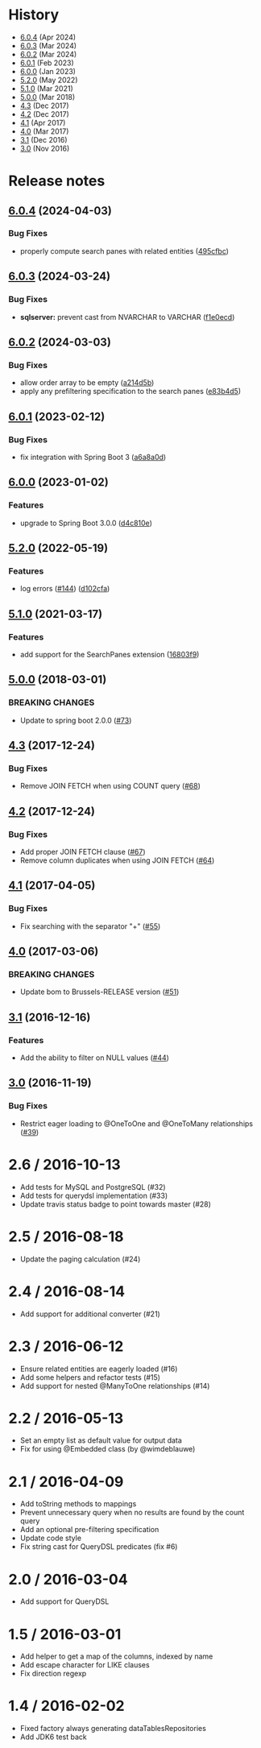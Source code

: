 # History

- [6.0.4](#604-2024-04-03) (Apr 2024)
- [6.0.3](#603-2024-03-24) (Mar 2024)
- [6.0.2](#602-2024-03-03) (Mar 2024)
- [6.0.1](#601-2023-02-12) (Feb 2023)
- [6.0.0](#600-2023-01-02) (Jan 2023)
- [5.2.0](#520-2022-05-19) (May 2022)
- [5.1.0](#510-2021-03-17) (Mar 2021)
- [5.0.0](#500-2018-03-01) (Mar 2018)
- [4.3](#43-2017-12-24) (Dec 2017)
- [4.2](#42-2017-12-24) (Dec 2017)
- [4.1](#41-2017-04-05) (Apr 2017)
- [4.0](#40-2017-03-06) (Mar 2017)
- [3.1](#31-2016-12-16) (Dec 2016)
- [3.0](#30-2016-11-19) (Nov 2016)



# Release notes

## [6.0.4](https://github.com/darrachequesne/spring-data-jpa-datatables/compare/v6.0.3...v6.0.4) (2024-04-03)


### Bug Fixes

* properly compute search panes with related entities ([495cfbc](https://github.com/darrachequesne/spring-data-jpa-datatables/commit/495cfbc4cf6e110bf7b6dcb47d7bfd8587056169))



## [6.0.3](https://github.com/darrachequesne/spring-data-jpa-datatables/compare/v6.0.2...v6.0.3) (2024-03-24)


### Bug Fixes

* **sqlserver:** prevent cast from NVARCHAR to VARCHAR ([f1e0ecd](https://github.com/darrachequesne/spring-data-jpa-datatables/commit/f1e0ecdcc73c3983683d4ddbcfe62fdc7862a70b))



## [6.0.2](https://github.com/darrachequesne/spring-data-jpa-datatables/compare/v6.0.1...v6.0.2) (2024-03-03)


### Bug Fixes

* allow order array to be empty ([a214d5b](https://github.com/darrachequesne/spring-data-jpa-datatables/commit/a214d5bb199fff4ccd578c3bbb71ee64f3a0f198))
* apply any prefiltering specification to the search panes ([e83b4d5](https://github.com/darrachequesne/spring-data-jpa-datatables/commit/e83b4d580c7cc021059c46322e99155051400214))



## [6.0.1](https://github.com/darrachequesne/spring-data-jpa-datatables/compare/v6.0.0...v6.0.1) (2023-02-12)


### Bug Fixes

* fix integration with Spring Boot 3 ([a6a8a0d](https://github.com/darrachequesne/spring-data-jpa-datatables/commit/a6a8a0d9d97919e8321927ac4f35078844cdfa26))



## [6.0.0](https://github.com/darrachequesne/spring-data-jpa-datatables/compare/v5.2.0...v6.0.0) (2023-01-02)


### Features

* upgrade to Spring Boot 3.0.0 ([d4c810e](https://github.com/darrachequesne/spring-data-jpa-datatables/commit/d4c810e0444556906b8639dead0861adea27ee69))



## [5.2.0](https://github.com/darrachequesne/spring-data-jpa-datatables/compare/v5.1.0...v5.2.0) (2022-05-19)


### Features

* log errors ([#144](https://github.com/darrachequesne/spring-data-jpa-datatables/issues/144)) ([d102cfa](https://github.com/darrachequesne/spring-data-jpa-datatables/commit/d102cfabc3a67b3dd1768e373e21f0855f94a43a))



## [5.1.0](https://github.com/darrachequesne/spring-data-jpa-datatables/compare/v5.0.0...v5.1.0) (2021-03-17)

### Features

* add support for the SearchPanes extension ([16803f9](https://github.com/darrachequesne/spring-data-jpa-datatables/commit/16803f9d1e4f8c8c7b128a55b0be96d8cec36382))



## [5.0.0](https://github.com/darrachequesne/spring-data-jpa-datatables/compare/v4.3...v5.0.0) (2018-03-01)


### BREAKING CHANGES

  * Update to spring boot 2.0.0 ([#73](https://github.com/darrachequesne/spring-data-jpa-datatables/pull/73))



## [4.3](https://github.com/darrachequesne/spring-data-jpa-datatables/compare/v4.2...v4.3) (2017-12-24)


### Bug Fixes

  *  Remove JOIN FETCH when using COUNT query ([#68](https://github.com/darrachequesne/spring-data-jpa-datatables/pull/68))



## [4.2](https://github.com/darrachequesne/spring-data-jpa-datatables/compare/v4.1...v4.2) (2017-12-24)


### Bug Fixes

  * Add proper JOIN FETCH clause ([#67](https://github.com/darrachequesne/spring-data-jpa-datatables/pull/67))
  * Remove column duplicates when using JOIN FETCH ([#64](https://github.com/darrachequesne/spring-data-jpa-datatables/pull/64))



## [4.1](https://github.com/darrachequesne/spring-data-jpa-datatables/compare/v4.0...v4.1) (2017-04-05)


### Bug Fixes

  * Fix searching with the separator "+" ([#55](https://github.com/darrachequesne/spring-data-jpa-datatables/pull/55))



## [4.0](https://github.com/darrachequesne/spring-data-jpa-datatables/compare/v3.1...v4.0) (2017-03-06)


### BREAKING CHANGES

  * Update bom to Brussels-RELEASE version ([#51](https://github.com/darrachequesne/spring-data-jpa-datatables/pull/51))



## [3.1](https://github.com/darrachequesne/spring-data-jpa-datatables/compare/v3.0...v3.1) (2016-12-16)


### Features

  * Add the ability to filter on NULL values ([#44](https://github.com/darrachequesne/spring-data-jpa-datatables/pull/44))



## [3.0](https://github.com/darrachequesne/spring-data-jpa-datatables/compare/v2.6...v3.0) (2016-11-19)


### Bug Fixes

  * Restrict eager loading to @OneToOne and @OneToMany relationships ([#39](https://github.com/darrachequesne/spring-data-jpa-datatables/pull/39))


2.6 / 2016-10-13
==================

  * Add tests for MySQL and PostgreSQL (#32)
  * Add tests for querydsl implementation (#33)
  * Update travis status badge to point towards master (#28)

2.5 / 2016-08-18
==================

  * Update the paging calculation (#24)

2.4 / 2016-08-14
==================

  * Add support for additional converter (#21)

2.3 / 2016-06-12
==================

  * Ensure related entities are eagerly loaded (#16)
  * Add some helpers and refactor tests (#15)
  * Add support for nested @ManyToOne relationships (#14)

2.2 / 2016-05-13
==================

  * Set an empty list as default value for output data
  * Fix for using @Embedded class (by @wimdeblauwe)

2.1 / 2016-04-09
==================

  * Add toString methods to mappings
  * Prevent unnecessary query when no results are found by the count query
  * Add an optional pre-filtering specification
  * Update code style
  * Fix string cast for QueryDSL predicates (fix #6)

2.0 / 2016-03-04
==================

  * Add support for QueryDSL

1.5 / 2016-03-01
==================

  * Add helper to get a map of the columns, indexed by name
  * Add escape character for LIKE clauses
  * Fix direction regexp

1.4 / 2016-02-02
==================

  * Fixed factory always generating dataTablesRepositories
  * Add JDK6 test back
